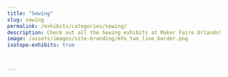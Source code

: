 ```yaml
---
title: "Sewing"
slug: sewing
permalink: /exhibits/categories/sewing/
description: Check out all the Sewing exhibits at Maker Faire Orlando!
image: /assets/images/site-branding/mfo_two_line_border.png
isotope-exhibits: true



---
```

